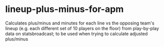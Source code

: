 # lineup-plus-minus-for-apm
Calculates plus/minus and minutes for each line vs the opposing team's lineup (e.g. each different set of 10 players on the floor) from play-by-play data on statsbroadcast; to be used when trying to calculate adjusted plus/minus
